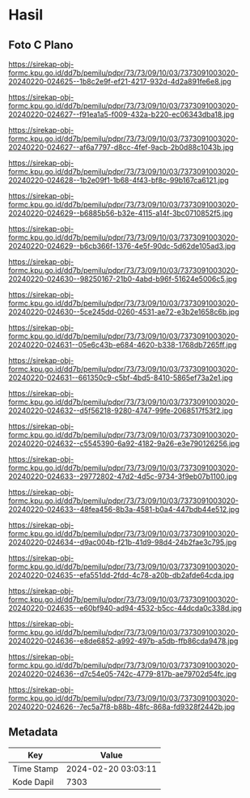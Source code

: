 # Hasil

## Foto C Plano

https://sirekap-obj-formc.kpu.go.id/dd7b/pemilu/pdpr/73/73/09/10/03/7373091003020-20240220-024625--1b8c2e9f-ef21-4217-932d-4d2a891fe6e8.jpg

https://sirekap-obj-formc.kpu.go.id/dd7b/pemilu/pdpr/73/73/09/10/03/7373091003020-20240220-024627--f91ea1a5-f009-432a-b220-ec06343dba18.jpg

https://sirekap-obj-formc.kpu.go.id/dd7b/pemilu/pdpr/73/73/09/10/03/7373091003020-20240220-024627--af6a7797-d8cc-4fef-9acb-2b0d88c1043b.jpg

https://sirekap-obj-formc.kpu.go.id/dd7b/pemilu/pdpr/73/73/09/10/03/7373091003020-20240220-024628--1b2e09f1-1b68-4f43-bf8c-99b167ca6121.jpg

https://sirekap-obj-formc.kpu.go.id/dd7b/pemilu/pdpr/73/73/09/10/03/7373091003020-20240220-024629--b6885b56-b32e-4115-a14f-3bc0710852f5.jpg

https://sirekap-obj-formc.kpu.go.id/dd7b/pemilu/pdpr/73/73/09/10/03/7373091003020-20240220-024629--b6cb366f-1376-4e5f-90dc-5d62de105ad3.jpg

https://sirekap-obj-formc.kpu.go.id/dd7b/pemilu/pdpr/73/73/09/10/03/7373091003020-20240220-024630--98250167-21b0-4abd-b96f-51624e5006c5.jpg

https://sirekap-obj-formc.kpu.go.id/dd7b/pemilu/pdpr/73/73/09/10/03/7373091003020-20240220-024630--5ce245dd-0260-4531-ae72-e3b2e1658c6b.jpg

https://sirekap-obj-formc.kpu.go.id/dd7b/pemilu/pdpr/73/73/09/10/03/7373091003020-20240220-024631--05e6c43b-e684-4620-b338-1768db7265ff.jpg

https://sirekap-obj-formc.kpu.go.id/dd7b/pemilu/pdpr/73/73/09/10/03/7373091003020-20240220-024631--661350c9-c5bf-4bd5-8410-5865ef73a2e1.jpg

https://sirekap-obj-formc.kpu.go.id/dd7b/pemilu/pdpr/73/73/09/10/03/7373091003020-20240220-024632--d5f56218-9280-4747-99fe-2068517f53f2.jpg

https://sirekap-obj-formc.kpu.go.id/dd7b/pemilu/pdpr/73/73/09/10/03/7373091003020-20240220-024632--c5545390-6a92-4182-9a26-e3e790126256.jpg

https://sirekap-obj-formc.kpu.go.id/dd7b/pemilu/pdpr/73/73/09/10/03/7373091003020-20240220-024633--29772802-47d2-4d5c-9734-3f9eb07b1100.jpg

https://sirekap-obj-formc.kpu.go.id/dd7b/pemilu/pdpr/73/73/09/10/03/7373091003020-20240220-024633--48fea456-8b3a-4581-b0a4-447bdb44e512.jpg

https://sirekap-obj-formc.kpu.go.id/dd7b/pemilu/pdpr/73/73/09/10/03/7373091003020-20240220-024634--d9ac004b-f21b-41d9-98d4-24b2fae3c795.jpg

https://sirekap-obj-formc.kpu.go.id/dd7b/pemilu/pdpr/73/73/09/10/03/7373091003020-20240220-024635--efa551dd-2fdd-4c78-a20b-db2afde64cda.jpg

https://sirekap-obj-formc.kpu.go.id/dd7b/pemilu/pdpr/73/73/09/10/03/7373091003020-20240220-024635--e60bf940-ad94-4532-b5cc-44dcda0c338d.jpg

https://sirekap-obj-formc.kpu.go.id/dd7b/pemilu/pdpr/73/73/09/10/03/7373091003020-20240220-024636--e8de6852-a992-497b-a5db-ffb86cda9478.jpg

https://sirekap-obj-formc.kpu.go.id/dd7b/pemilu/pdpr/73/73/09/10/03/7373091003020-20240220-024636--d7c54e05-742c-4779-817b-ae79702d54fc.jpg

https://sirekap-obj-formc.kpu.go.id/dd7b/pemilu/pdpr/73/73/09/10/03/7373091003020-20240220-024626--7ec5a7f8-b88b-48fc-868a-fd9328f2442b.jpg


## Metadata

| Key        | Value               |
| ---------- | ------------------- |
| Time Stamp | 2024-02-20 03:03:11 |
| Kode Dapil | 7303                |



